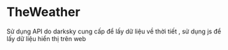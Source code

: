 # TheWeather
Sử dụng API do darksky cung cấp để lấy dữ liệu về thời tiết , sử dụng js để lấy dữ liệu hiển thị trên web

